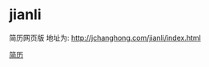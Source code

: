 # jianli
简历网页版
地址为:
http://jchanghong.com/jianli/index.html

[简历](http://jchanghong.com/jianli/index.html)
